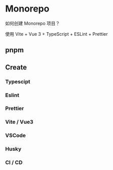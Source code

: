 # Monorepo

如何创建 Monorepo 项目？

使用 Vite + Vue 3 + TypeScript + ESLint + Prettier

## pnpm

## Create

### Typescipt

### Eslint

### Prettier

### Vite / Vue3

### VSCode

### Husky

### CI / CD